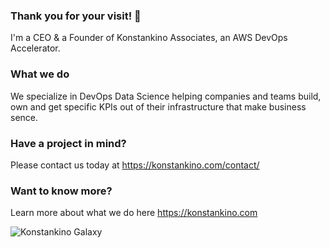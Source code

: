 ### Thank you for your visit! 👋

I'm a CEO & a Founder of Konstankino Associates, an AWS DevOps Accelerator.

### What we do

We specialize in DevOps Data Science helping companies and teams build, own and get specific KPIs out of their infrastructure that make business sence.

### Have a project in mind?

Please contact us today at https://konstankino.com/contact/

### Want to know more?

Learn more about what we do here https://konstankino.com

![Konstankino Galaxy](https://konstankino-public.s3.amazonaws.com/assets/galaxy.jpeg)
